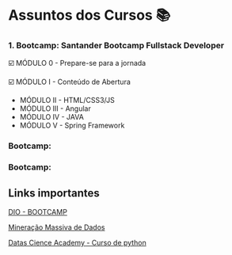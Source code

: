 # Assuntos dos Cursos 📚

### 1. Bootcamp: Santander Bootcamp Fullstack Developer
 ☑️ MÓDULO 0 - Prepare-se para a jornada
 
 ☑️ MÓDULO I - Conteúdo de Abertura
 - MÓDULO II - HTML/CSS3/JS
 - MÓDULO III - Angular
 - MÓDULO IV - JAVA
 - MÓDULO V - Spring Framework
### Bootcamp:
### Bootcamp:

## Links importantes 

[DIO - BOOTCAMP](https://web.dio.me/track/santander-bootcamp-fullstack-developer)

[Mineração Massiva de Dados](http://marcial.larces.uece.br/cursos/mineracao-massiva-de-dados-2021-1)

[Datas Cience Academy - Curso de python](https://www.datascienceacademy.com.br/course/python-fundamentos) 

